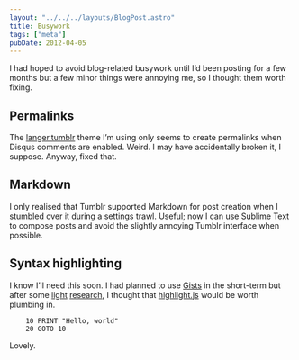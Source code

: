 ```yaml
---
layout: "../../../layouts/BlogPost.astro"
title: Busywork
tags: ["meta"]
pubDate: 2012-04-05
---
```


I had hoped to avoid blog-related busywork until I’d been posting for a few months but a few minor things were annoying me, so I thought them worth fixing.

## Permalinks

The [langer.tumblr](http://www.tumblr.com/theme/325) theme I’m using only seems to create permalinks when Disqus comments are enabled. Weird. I may have accidentally broken it, I suppose. Anyway, fixed that.

## Markdown

I only realised that Tumblr supported Markdown for post creation when I stumbled over it during a settings trawl. Useful; now I can use Sublime Text to compose posts and avoid the slightly annoying Tumblr interface when possible.

## Syntax highlighting

I know I’ll need this soon. I had planned to use [Gists](https://gist.github.com/) in the short-term but after some [light](http://automateeverything.tumblr.com/post/20166142768/better-code-syntax-highlighting-w-highlight-js) [research](http://schneems.com/post/18551760180/give-tumblr-some-code), I thought that [highlight.js](https://github.com/isagalaev/highlight.js) would be worth plumbing in.

```basic
    10 PRINT "Hello, world"
    20 GOTO 10
```

Lovely.
